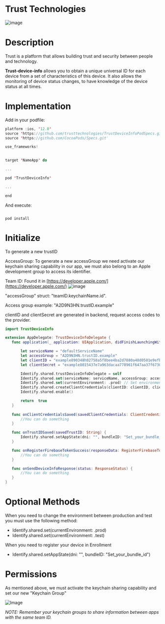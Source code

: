   

# Trust Technologies

![image](https://avatars2.githubusercontent.com/u/42399326?s=200&v=4)

# Description

Trust is a platform that allows building trust and security between people and technology.

**Trust-device-info**  allows you to obtain a unique universal ID for each device from a set of characteristics of this device. It also allows the monitoring of device status changes, to have knowledge of the device status at all times.  

# Implementation
Add in your podfile:

``` Swift
platform :ios, '12.0'
source 'https://github.com/trusttechnologies/TrustDeviceInfoPodSpecs.git'
source 'https://github.com/CocoaPods/Specs.git'

use_frameworks!
  

target 'NameApp' do

...

pod 'TrustDeviceInfo'

...

end
```

And execute:

```

pod install

```
# Initialize
To generate a new trustID

AccessGroup: To generate a new accessGroup we need activate our keychain sharing capability in our app, we must also belong to an Apple development group to access its identifier.

Team ID: Found it in [https://developer.apple.com/](https://developer.apple.com/)
![image](https://github.com/trusttechnologies/lat_trust_mobile_ios_trust-identify_library/blob/master/Apple%20Team%20id.png?raw=true)

"accessGroup" struct: "teamID.keychainName.id". 

Access group example: "A2D9N3HN.trustID.example"

clientID and clientSecret are generated in backend, request access codes to the provider.

 ```swift
import TrustDeviceInfo

extension AppDelegate: TrustDeviceInfoDelegate {
	func application(_ application: UIApplication, didFinishLaunchingWithOptions launchOptions: [UIApplication.LaunchOptionsKey: Any]?) -> Bool {

		let serviceName = "defaultServiceName"
		let accessGroup = "A2D9N3HN.trustID.example"
		let clientID = "example890348h02758a5f8bee4ba2d7880a48d0581e9efb"
		let clientSecret = "example8015437e7a963dacaa778961f647aa37f6730bd"

		Identify.shared.trustDeviceInfoDelegate = self
		Identify.shared.set(serviceName: serviceName, accessGroup: accessGroup) // Sharing Access to Keychain 
		Identify.shared.set(currentEnvironment: .prod) // Set environment
		Identify.shared.createClientCredentials(clientID: clientID, clientSecret: clientSecret)
		Identify.shared.enable()

		return  true
	}
	
	func onClientCredentialsSaved(savedClientCredentials: ClientCredentials) {
		//You can do something
	}

	func onTrustIDSaved(savedTrustID: String) {
		Identify.shared.setAppState(dni: "", bundleID: "Set_your_bundle_id")
	}

	func onRegisterFirebaseTokenSuccess(responseData: RegisterFirebaseTokenResponse) {
		//You can do something
	}

	func onSendDeviceInfoResponse(status: ResponseStatus) {
		//You can do something
	}
}
```
# Optional Methods

When you need to change the environment between production and test you must use the following method:
- Identify.shared.set(currentEnvironment: .prod)
- Identify.shared.set(currentEnvironment: .test)

When you need to register your device in Enrollment
- Identify.shared.setAppState(dni: "", bundleID: "Set_your_bundle_id")

# Permissions

As mentioned above, we must activate the keychain sharing capability and set our new "Keychain Group" 

![Image](https://github.com/trusttechnologies/lat_trust_mobile_ios_trust-identify_library/blob/master/keychain%20capability.png?raw=true)

*NOTE: Remember your keychain groups to share information between apps with the same team ID.*
